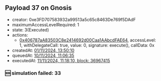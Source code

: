 ## Payload 37 on Gnosis

- creator: 0xe3FD707583932a99513a5c65c8463De769f5DAdF
- maximumAccessLevelRequired: 1
- state: 3(Executed)
- actions:
  - [0x406787aA83503C8e2414692d00Caa1AAbcdFAE64](https://gnosisscan.io/address/0x406787aA83503C8e2414692d00Caa1AAbcdFAE64), accessLevel: 1, withDelegateCall: true, value: 0, signature: execute(), callData: 0x
- createdAt: [01/11/2024, 13:50:10](https://gnosisscan.io/tx/0xc0fe26efddf69bc1700eb6b781efeed54df3774353b7f9e2972ccaea1186bb40)
- queuedAt: [10/11/2024, 11:06:35](https://gnosisscan.io/tx/0x89eb37b5e4eb7874bc57f52911d338361be80e7dfa5a0383aeb46bf48a401405)
- executedAt: [11/11/2024, 11:18:10, block: 36967415](https://gnosisscan.io/tx/0xf0acc802d105fe0f2bed3d34afaaeda6394ab8c8f9d111b340c1beeccafaace0)

### :sos: simulation failed: 33
